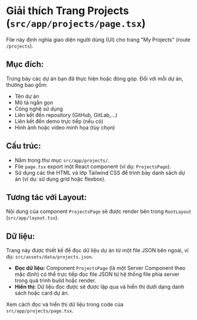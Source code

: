 # Giải thích Trang Projects (`src/app/projects/page.tsx`)

File này định nghĩa giao diện người dùng (UI) cho trang "My Projects" (route `/projects`).

## Mục đích:

Trưng bày các dự án bạn đã thực hiện hoặc đóng góp.
Đối với mỗi dự án, thường bao gồm:

-   Tên dự án
-   Mô tả ngắn gọn
-   Công nghệ sử dụng
-   Liên kết đến repository (GitHub, GitLab,...)
-   Liên kết đến demo trực tiếp (nếu có)
-   Hình ảnh hoặc video minh họa (tùy chọn)

## Cấu trúc:

-   Nằm trong thư mục `src/app/projects/`.
-   File `page.tsx` export một React component (ví dụ: `ProjectsPage`).
-   Sử dụng các thẻ HTML và lớp Tailwind CSS để trình bày danh sách dự án (ví dụ: sử dụng grid hoặc flexbox).

## Tương tác với Layout:

Nội dung của component `ProjectsPage` sẽ được render bên trong `RootLayout` (`src/app/layout.tsx`).

## Dữ liệu:

Trang này được thiết kế để đọc dữ liệu dự án từ một file JSON bên ngoài, ví dụ: `src/assets/data/projects.json`.

-   **Đọc dữ liệu:** Component `ProjectsPage` (là một Server Component theo mặc định) có thể trực tiếp đọc file JSON từ hệ thống file phía server trong quá trình build hoặc render.
-   **Hiển thị:** Dữ liệu đọc được sẽ được lặp qua và hiển thị dưới dạng danh sách hoặc card dự án.

Xem cách đọc và hiển thị dữ liệu trong code của `src/app/projects/page.tsx`. 